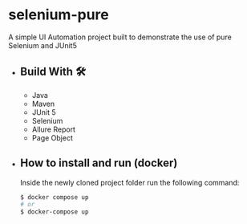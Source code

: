# selenium-pure
A simple UI Automation project built to demonstrate the use of pure Selenium and JUnit5

- ## Build With 🛠
  - Java
  - Maven
  - JUnit 5
  - Selenium
  - Allure Report
  - Page Object

- ## How to install and run (docker)
  Inside the newly cloned project folder run the following command:
  ```bash
  $ docker compose up
  # or
  $ docker-compose up
  ```